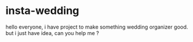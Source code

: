 # insta-wedding
hello everyone, i have project to make something wedding organizer good. but i just have idea, can you help me ?
